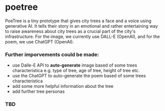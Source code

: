 # poetree
PoeTree is a tiny prototype that gives city trees a face and a voice using generative AI. It tells their story in an emotional and rather entertaining way to raise awareness about city trees as a crucial part of the city's infrastructure. For the image, we currently use DALL-E (OpenAI), and for the poem, we use ChatGPT (OpenAI).

### Further imporvements could be made:
- use Dalle-E API to **auto-generate** image based of some trees characteristica e.g. type of tree, age of tree, height of tree etc.
- use the ChatGPT to auto-generate the poem based of some trees characteristica
- add some more helpful information about the tree
- add further tree personas

### TBD
